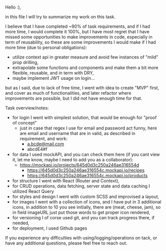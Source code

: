 Hello :),

in this file I will try to summarize my work on this task.

I believe that I have completed ~90% of task requirements, and if I had more time, I would complete it 100%, but I have most regret that I have missed some opportunities to make improvements in code, especially in term of reusability, so these are some improvements I would make if I had more time (due to personal obligations):

- utilize context api in greater measure and avoid few instances of "mild" prop drilling,
- extrapolate some functions and components and make them a bit more flexible, reusable, and in term with DRY,
- maybe implement JWT usage on login...

but as I said, due to lack of free time, I went with idea to create "MVP" first, and cover as much of functionalities, and later refactor where improvements are possible, but I did not have enough time for that.

Task overview/notes:

- for login I went with simplest solution, that would be enough for "proof of concept"
  - just in case that regex I use for email and password act funny, here are email and username that are in valid, as described in requirement, and work:
    - a.bcde@mail.com
    - abcdE4#f
- for data I used mockAPI, and you can check them here (if you cant view it, let me know, maybe I need to add you as a collaborator):
  - https://mockapi.io/projects/645d0d3c250a246ae316554d
    - https://645d0d3c250a246ae316554c.mockapi.io/recipes
    - https://645d0d3c250a246ae316554c.mockapi.io/products
- for structure I went with React (Router and Context),
- for CRUD operations, data fetching, server state and data caching I utilized React Query
- for styles and design I went with custom SCSS and improvised a layout,
- for images I went with a collection of icons, and I have put in 3 additional icons, in addition to 10 you see initially, there are (meat, cheese, jam), so in field imageURL just put those words to get proper icon rendered,
- for versioning I of corse used git, and you can track progress there, if needed,
- for deployment, I used Github pages

If you experience any difficulties with using/logging/operations on tack, or have any additional questions, please feel free to reach out.
